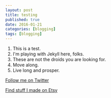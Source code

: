 ```yaml
---
layout: post
title: testing
published: true
date: 2016-01-21
categories: [blogging]
tags: [blogging]
---
```

1. This is a test.
2. I'm playing with Jekyll here, folks.
3. These are not the droids you are looking for.
4. Move along.
5. Live long and prosper.

[Follow me on Twitter](http://twitter.com/AdobeBrick)

[Find stuff I made on Etsy](https://www.etsy.com/store/anellas)


